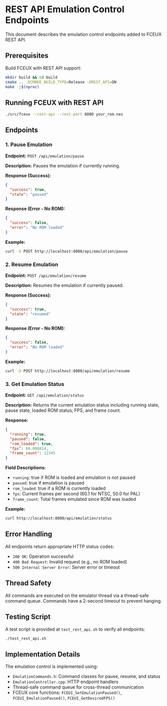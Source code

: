 # REST API Emulation Control Endpoints

This document describes the emulation control endpoints added to FCEUX REST API.

## Prerequisites

Build FCEUX with REST API support:
```bash
mkdir build && cd build
cmake .. -DCMAKE_BUILD_TYPE=Release -DREST_API=ON
make -j$(nproc)
```

## Running FCEUX with REST API

```bash
./src/fceux --rest-api --rest-port 8080 your_rom.nes
```

## Endpoints

### 1. Pause Emulation

**Endpoint:** `POST /api/emulation/pause`

**Description:** Pauses the emulation if currently running.

**Response (Success):**
```json
{
  "success": true,
  "state": "paused"
}
```

**Response (Error - No ROM):**
```json
{
  "success": false,
  "error": "No ROM loaded"
}
```

**Example:**
```bash
curl -X POST http://localhost:8080/api/emulation/pause
```

### 2. Resume Emulation

**Endpoint:** `POST /api/emulation/resume`

**Description:** Resumes the emulation if currently paused.

**Response (Success):**
```json
{
  "success": true,
  "state": "resumed"
}
```

**Response (Error - No ROM):**
```json
{
  "success": false,
  "error": "No ROM loaded"
}
```

**Example:**
```bash
curl -X POST http://localhost:8080/api/emulation/resume
```

### 3. Get Emulation Status

**Endpoint:** `GET /api/emulation/status`

**Description:** Returns the current emulation status including running state, pause state, loaded ROM status, FPS, and frame count.

**Response:**
```json
{
  "running": true,
  "paused": false,
  "rom_loaded": true,
  "fps": 60.098824,
  "frame_count": 12345
}
```

**Field Descriptions:**
- `running`: true if ROM is loaded and emulation is not paused
- `paused`: true if emulation is paused
- `rom_loaded`: true if a ROM is currently loaded
- `fps`: Current frames per second (60.1 for NTSC, 50.0 for PAL)
- `frame_count`: Total frames emulated since ROM was loaded

**Example:**
```bash
curl http://localhost:8080/api/emulation/status
```

## Error Handling

All endpoints return appropriate HTTP status codes:
- `200 OK`: Operation successful
- `400 Bad Request`: Invalid request (e.g., no ROM loaded)
- `500 Internal Server Error`: Server error or timeout

## Thread Safety

All commands are executed on the emulator thread via a thread-safe command queue. Commands have a 2-second timeout to prevent hanging.

## Testing Script

A test script is provided at `test_rest_api.sh` to verify all endpoints:

```bash
./test_rest_api.sh
```

## Implementation Details

The emulation control is implemented using:
- `EmulationCommands.h`: Command classes for pause, resume, and status
- `EmulationController.cpp`: HTTP endpoint handlers
- Thread-safe command queue for cross-thread communication
- FCEUX core functions: `FCEUI_SetEmulationPaused()`, `FCEUI_EmulationPaused()`, `FCEUI_GetDesiredFPS()`